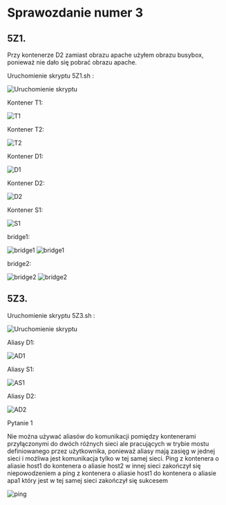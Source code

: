 # Sprawozdanie numer 3
## 5Z1.

Przy kontenerze D2 zamiast obrazu apache użyłem obrazu busybox, ponieważ nie dało się pobrać obrazu apache.

Uruchomienie skryptu 5Z1.sh :

![Uruchomienie skryptu](./Zrzuty_ekranu/1.JPG)

Kontener T1:

![T1](./Zrzuty_ekranu/2.JPG)

Kontener T2:

![T2](./Zrzuty_ekranu/3.JPG)

Kontener D1:

![D1](./Zrzuty_ekranu/4.JPG)

Kontener D2:

![D2](./Zrzuty_ekranu/5.JPG)

Kontener S1:

![S1](./Zrzuty_ekranu/6.JPG)

bridge1:

![bridge1](./Zrzuty_ekranu/7.JPG)
![bridge1](./Zrzuty_ekranu/8.JPG)

bridge2:

![bridge2](./Zrzuty_ekranu/9.JPG)
![bridge2](./Zrzuty_ekranu/10.JPG)

## 5Z3.
Uruchomienie skryptu 5Z3.sh :

![Uruchomienie skryptu](./Zrzuty_ekranu/11.JPG)

Aliasy D1:

![AD1](./Zrzuty_ekranu/12.JPG)

Aliasy S1:

![AS1](./Zrzuty_ekranu/13.JPG)

Aliasy D2:

![AD2](./Zrzuty_ekranu/14.JPG)

Pytanie 1

Nie można używać aliasów do komunikacji pomiędzy kontenerami przyłączonymi do dwóch różnych sieci ale pracujących w trybie mostu definiowanego przez użytkownika, ponieważ aliasy mają zasięg w jednej sieci i możliwa jest komunikacja tylko w tej samej sieci. Ping z kontenera o aliasie host1 do kontenera o aliasie host2 w innej sieci zakończył się niepowodzeniem a ping z kontenera o aliasie host1 do kontenera o aliasie apa1 który jest w tej samej sieci zakończył się sukcesem

![ping](./Zrzuty_ekranu/15.JPG)
